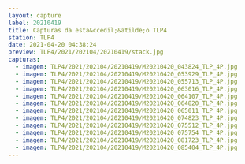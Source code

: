 ```yaml
---
layout: capture
label: 20210419
title: Capturas da esta&ccedil;&atilde;o TLP4
station: TLP4
date: 2021-04-20 04:38:24
preview: TLP4/2021/202104/20210419/stack.jpg
capturas:
  - imagem: TLP4/2021/202104/20210419/M20210420_043824_TLP_4P.jpg
  - imagem: TLP4/2021/202104/20210419/M20210420_053929_TLP_4P.jpg
  - imagem: TLP4/2021/202104/20210419/M20210420_055713_TLP_4P.jpg
  - imagem: TLP4/2021/202104/20210419/M20210420_063016_TLP_4P.jpg
  - imagem: TLP4/2021/202104/20210419/M20210420_064107_TLP_4P.jpg
  - imagem: TLP4/2021/202104/20210419/M20210420_064820_TLP_4P.jpg
  - imagem: TLP4/2021/202104/20210419/M20210420_065011_TLP_4P.jpg
  - imagem: TLP4/2021/202104/20210419/M20210420_074823_TLP_4P.jpg
  - imagem: TLP4/2021/202104/20210419/M20210420_075512_TLP_4P.jpg
  - imagem: TLP4/2021/202104/20210419/M20210420_075754_TLP_4P.jpg
  - imagem: TLP4/2021/202104/20210419/M20210420_081723_TLP_4P.jpg
  - imagem: TLP4/2021/202104/20210419/M20210420_085404_TLP_4P.jpg
---
```

